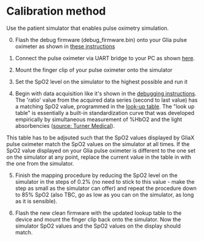 # Calibration method

Use the patient simulator that enables pulse oximetry simulation. 

0. Flash the debug firmware (debug_firmware.bin) onto your Glia pulse oximeter as shown in [these instructions](https://github.com/IRNAS/pulseox-hardware/blob/v2.x/testing%20and%20debugging/01_firmware_flashing_instructions.md)

1. Connect the pulse oximeter via UART bridge to your PC as shown [here](https://github.com/IRNAS/pulseox-hardware/blob/v2.x/testing%20and%20debugging/03_debugging.md).

2. Mount the finger clip of your pulse oximeter onto the simulator 

3. Set the SpO2 level on the simulator to the highest possible and run it

4. Begin with data acquisition like it's shown in the [debugging instructions](https://github.com/IRNAS/pulseox-hardware/blob/v2.x/testing%20and%20debugging/03_debugging.md). The 'ratio' value from the acquired data series (second to last value) has a matching SpO2 value, programmed in the [look-up table](https://github.com/IRNAS/pulseox-firmware/blob/master/src/spo2.h). The "look up table" is essentially a built-in standardization curve that was developed empirically by simultaneous measurement of %HbO2 and the light absorbencies ([source: Turner Medical](http://www.turnermedical.com/Articles.asp?ID=238)).

This table has to be adjsuted such that the SpO2 values displayed by GliaX pulse oximeter match the SpO2 values on the simulator at all times. If the SpO2 value displayed on your Glia pulse oximeter is different to the one set on the simulator at any point, replace the current value in the table in  with the one from the simulator.

5. Finish the mapping procedure by reducing the SpO2 level on the simulator in the steps of 0.2% (no need to stick to this value - make the step as small as the simulator can offer) and repeat the procedure down to 85% SpO2 (also TBC, go as low as you can on the simulator, as long as it is sensible).

6. Flash the new clean firmware with the updated lookup table to the device and mount the finger clip back onto the simulator. Now the simulator SpO2 values and the SpO2 values on the display should match.
